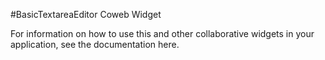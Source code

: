 #BasicTextareaEditor Coweb Widget

For information on how to use this and other collaborative widgets in your application, see the documentation here.